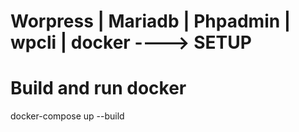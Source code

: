 # Worpress | Mariadb | Phpadmin | wpcli | docker ----> SETUP

# Build and run docker

docker-compose up --build
